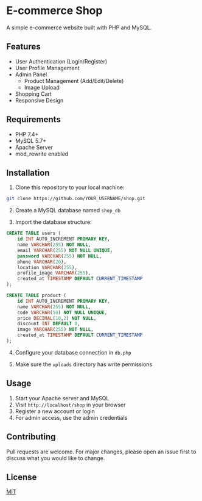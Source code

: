 # E-commerce Shop

A simple e-commerce website built with PHP and MySQL.

## Features

- User Authentication (Login/Register)
- User Profile Management
- Admin Panel
  - Product Management (Add/Edit/Delete)
  - Image Upload
- Shopping Cart
- Responsive Design

## Requirements

- PHP 7.4+
- MySQL 5.7+
- Apache Server
- mod_rewrite enabled

## Installation

1. Clone this repository to your local machine:
```bash
git clone https://github.com/YOUR_USERNAME/shop.git
```

2. Create a MySQL database named `shop_db`

3. Import the database structure:
```sql
CREATE TABLE users (
    id INT AUTO_INCREMENT PRIMARY KEY,
    name VARCHAR(255) NOT NULL,
    email VARCHAR(255) NOT NULL UNIQUE,
    password VARCHAR(255) NOT NULL,
    phone VARCHAR(20),
    location VARCHAR(255),
    profile_image VARCHAR(255),
    created_at TIMESTAMP DEFAULT CURRENT_TIMESTAMP
);

CREATE TABLE product (
    id INT AUTO_INCREMENT PRIMARY KEY,
    name VARCHAR(255) NOT NULL,
    code VARCHAR(50) NOT NULL UNIQUE,
    price DECIMAL(10,2) NOT NULL,
    discount INT DEFAULT 0,
    image VARCHAR(255) NOT NULL,
    created_at TIMESTAMP DEFAULT CURRENT_TIMESTAMP
);
```

4. Configure your database connection in `db.php`

5. Make sure the `uploads` directory has write permissions

## Usage

1. Start your Apache server and MySQL
2. Visit `http://localhost/shop` in your browser
3. Register a new account or login
4. For admin access, use the admin credentials

## Contributing

Pull requests are welcome. For major changes, please open an issue first to discuss what you would like to change.

## License

[MIT](https://choosealicense.com/licenses/mit/)
